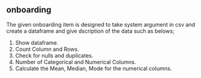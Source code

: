 ## onboarding
The given onboarding item is designed to take system argument in csv and create a dataframe and give dscription of the data such as belows;

1. Show dataframe.
2. Count Column and Rows.
3. Check for nulls and duplicates.
4. Number of Categorical and Numerical Columns.
5. Calculate the Mean, Median, Mode for the numerical columns.
